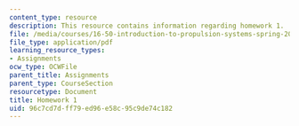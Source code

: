 ```yaml
---
content_type: resource
description: This resource contains information regarding homework 1.
file: /media/courses/16-50-introduction-to-propulsion-systems-spring-2012/96c7cd7dff79ed96e58c95c9de74c182_MIT16_50S12_hw1.pdf
file_type: application/pdf
learning_resource_types:
- Assignments
ocw_type: OCWFile
parent_title: Assignments
parent_type: CourseSection
resourcetype: Document
title: Homework 1
uid: 96c7cd7d-ff79-ed96-e58c-95c9de74c182
---
```

